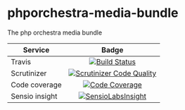 phporchestra-media-bundle
=========================

The php orchestra media bundle

| Service       | Badge         |
| ------------- |:-------------:|
| Travis        | [![Build Status](https://magnum.travis-ci.com/itkg/open-orchestra-media-bundle.svg?token=jFMwikTSYoZgNjR86FGs&branch=master)](https://magnum.travis-ci.com/itkg/open-orchestra-media-bundle)|
| Scrutinizer   | [![Scrutinizer Code Quality](https://scrutinizer-ci.com/g/itkg/phporchestra-media-bundle/badges/quality-score.png?b=master&s=50fba996870fe2fb2fc875969bfa285eca1e7480)](https://scrutinizer-ci.com/g/itkg/phporchestra-media-bundle/?branch=master)|
| Code coverage | [![Code Coverage](https://scrutinizer-ci.com/g/itkg/phporchestra-media-bundle/badges/coverage.png?b=master&s=72b2eaf54223b92bdee477922313fe32e9641bd3)](https://scrutinizer-ci.com/g/itkg/phporchestra-media-bundle/?branch=master)|
| Sensio insight | [![SensioLabsInsight](https://insight.sensiolabs.com/projects/2819b1aa-0613-46d0-8501-dcc4975aac9f/big.png)](https://insight.sensiolabs.com/projects/2819b1aa-0613-46d0-8501-dcc4975aac9f) |
